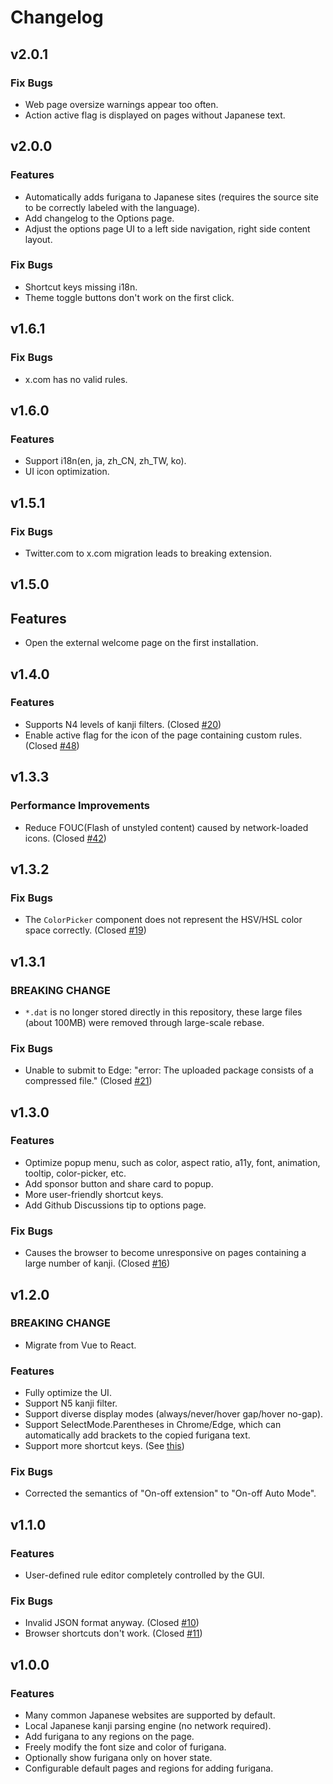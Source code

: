 # Changelog

## v2.0.1

### Fix Bugs

- Web page oversize warnings appear too often.
- Action active flag is displayed on pages without Japanese text.

## v2.0.0

### Features

- Automatically adds furigana to Japanese sites (requires the source site to be correctly labeled with the language).
- Add changelog to the Options page.
- Adjust the options page UI to a left side navigation, right side content layout.

### Fix Bugs

- Shortcut keys missing i18n.
- Theme toggle buttons don't work on the first click.

## v1.6.1

### Fix Bugs

- x.com has no valid rules.

## v1.6.0

### Features

- Support i18n(en, ja, zh_CN, zh_TW, ko).
- UI icon optimization.

## v1.5.1

### Fix Bugs

- Twitter.com to x.com migration leads to breaking extension.

## v1.5.0

## Features

- Open the external welcome page on the first installation.

## v1.4.0

### Features

- Supports N4 levels of kanji filters. (Closed [#20](https://github.com/aiktb/FuriganaMaker/issues/20))
- Enable active flag for the icon of the page containing custom rules. (Closed [#48](https://github.com/aiktb/FuriganaMaker/issues/48))

## v1.3.3

### Performance Improvements

- Reduce FOUC(Flash of unstyled content) caused by network-loaded icons. (Closed [#42](https://github.com/aiktb/FuriganaMaker/issues/42))

## v1.3.2

### Fix Bugs

- The `ColorPicker` component does not represent the HSV/HSL color space correctly. (Closed [#19](https://github.com/aiktb/FuriganaMaker/issues/19))

## v1.3.1

### BREAKING CHANGE

- `*.dat` is no longer stored directly in this repository, these large files (about 100MB) were removed through large-scale rebase.

### Fix Bugs

- Unable to submit to Edge: "error: The uploaded package consists of a compressed file." (Closed [#21](https://github.com/aiktb/FuriganaMaker/issues/21))

## v1.3.0

### Features

- Optimize popup menu, such as color, aspect ratio, a11y, font, animation, tooltip, color-picker, etc.
- Add sponsor button and share card to popup.
- More user-friendly shortcut keys.
- Add Github Discussions tip to options page.

### Fix Bugs

- Causes the browser to become unresponsive on pages containing a large number of kanji. (Closed [#16](https://github.com/aiktb/FuriganaMaker/issues/16))

## v1.2.0

### BREAKING CHANGE

- Migrate from Vue to React.

### Features

- Fully optimize the UI.
- Support N5 kanji filter.
- Support diverse display modes (always/never/hover gap/hover no-gap).
- Support SelectMode.Parentheses in Chrome/Edge, which can automatically add brackets to the copied furigana text.
- Support more shortcut keys. (See [this](https://github.com/aiktb/FuriganaMaker/blob/main/package.json))

### Fix Bugs

- Corrected the semantics of "On-off extension" to "On-off Auto Mode".

## v1.1.0

### Features

- User-defined rule editor completely controlled by the GUI.

### Fix Bugs

- Invalid JSON format anyway. (Closed [#10](https://github.com/aiktb/FuriganaMaker/issues/10))
- Browser shortcuts don't work. (Closed [#11](https://github.com/aiktb/FuriganaMaker/issues/11))

## v1.0.0

### Features

- Many common Japanese websites are supported by default.
- Local Japanese kanji parsing engine (no network required).
- Add furigana to any regions on the page.
- Freely modify the font size and color of furigana.
- Optionally show furigana only on hover state.
- Configurable default pages and regions for adding furigana.
